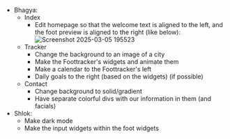 - Bhagya:
   - Index
      - Edit homepage so that the welcome text is aligned to the left, and the foot preview is aligned to the right (like below):
         ![Screenshot 2025-03-05 195523](https://github.com/user-attachments/assets/de6e1230-17e3-4bc5-a7e4-c3fb6ff1d861)
   - Tracker
      - Change the background to an image of a city
      - Make the Foottracker's widgets and animate them
      - Make a calendar to the Foottracker's left
      - Daily goals to the right (based on the widgets) (if possible)
   - Contact
      - Change background to solid/gradient
      - Have separate colorful divs with our information in them (and facials)
- Shlok:
   - Make dark mode
   - Make the input widgets within the foot widgets
